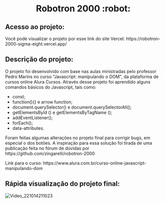 <h1 align="center">Robotron 2000 :robot:</h1>

<h2>Acesso ao projeto:</h2>
<p>Você pode visualizar o projeto por esse link do site Vercel: https://robotron-2000-sigma-eight.vercel.app/ </p>

<h2>Descrição do projeto:</h2>
<p>O projeto foi desenvolvido com base nas aulas ministradas pelo professor Pedro Marins no curso "Javascript: manipulando o DOM", da plataforma de cursos online Alura Cursos. Através desse projeto foi aprendido alguns comandos básicos do Javascript, tais como: 
<ul>
  <li>const;</li> 
  <li>function(){} e arrow function;</li> 
  <li>document.querySelector() e document.querySelectorAll();</li>
  <li>getElementsById () e getElementsByTagName ();</li> 
  <li>addEventListener();</li>
  <li>forEach();</li>
  <li>data-attributes.</li>
</ul>
<p>Foram feitas algumas alterações no projeto final para corrigir bugs, em especial o dos botões. A inspiração para essa solução foi tirada de uma publicação feita no fórum de dúvidas por https://github.com/zingarelli/robotron-2000</p>
<p>Link para o curso: https://www.alura.com.br/curso-online-javascript-manipulando-dom</p>

<h2>Rápida visualização do projeto final:</h2>

![Video_221014211023](https://user-images.githubusercontent.com/114677025/195959920-e1ef8ee7-6c9d-47e7-9851-844e50472651.gif)
